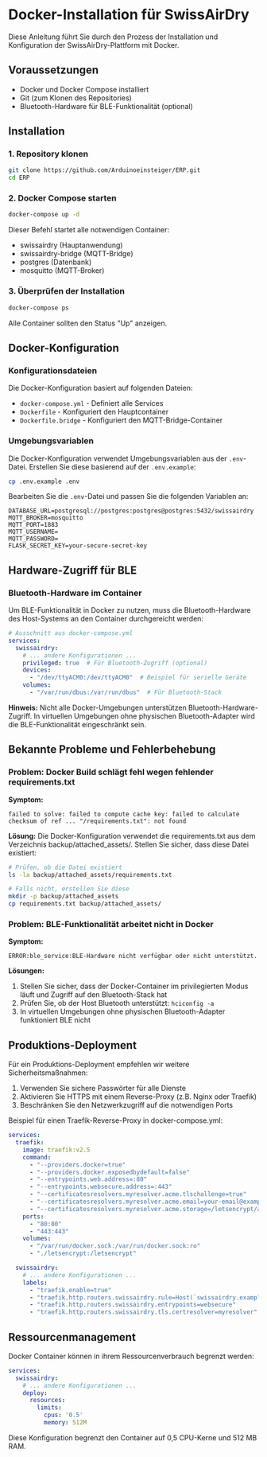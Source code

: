 # Docker-Installation für SwissAirDry

Diese Anleitung führt Sie durch den Prozess der Installation und Konfiguration der SwissAirDry-Plattform mit Docker.

## Voraussetzungen

- Docker und Docker Compose installiert
- Git (zum Klonen des Repositories)
- Bluetooth-Hardware für BLE-Funktionalität (optional)

## Installation

### 1. Repository klonen

```bash
git clone https://github.com/Arduinoeinsteiger/ERP.git
cd ERP
```

### 2. Docker Compose starten

```bash
docker-compose up -d
```

Dieser Befehl startet alle notwendigen Container:
- swissairdry (Hauptanwendung)
- swissairdry-bridge (MQTT-Bridge)
- postgres (Datenbank)
- mosquitto (MQTT-Broker)

### 3. Überprüfen der Installation

```bash
docker-compose ps
```

Alle Container sollten den Status "Up" anzeigen.

## Docker-Konfiguration

### Konfigurationsdateien

Die Docker-Konfiguration basiert auf folgenden Dateien:
- `docker-compose.yml` - Definiert alle Services
- `Dockerfile` - Konfiguriert den Hauptcontainer
- `Dockerfile.bridge` - Konfiguriert den MQTT-Bridge-Container

### Umgebungsvariablen

Die Docker-Konfiguration verwendet Umgebungsvariablen aus der `.env`-Datei. Erstellen Sie diese basierend auf der `.env.example`:

```bash
cp .env.example .env
```

Bearbeiten Sie die `.env`-Datei und passen Sie die folgenden Variablen an:

```
DATABASE_URL=postgresql://postgres:postgres@postgres:5432/swissairdry
MQTT_BROKER=mosquitto
MQTT_PORT=1883
MQTT_USERNAME=
MQTT_PASSWORD=
FLASK_SECRET_KEY=your-secure-secret-key
```

## Hardware-Zugriff für BLE

### Bluetooth-Hardware im Container

Um BLE-Funktionalität in Docker zu nutzen, muss die Bluetooth-Hardware des Host-Systems an den Container durchgereicht werden:

```yaml
# Ausschnitt aus docker-compose.yml
services:
  swissairdry:
    # ... andere Konfigurationen ...
    privileged: true  # Für Bluetooth-Zugriff (optional)
    devices:
      - "/dev/ttyACM0:/dev/ttyACM0"  # Beispiel für serielle Geräte
    volumes:
      - "/var/run/dbus:/var/run/dbus"  # Für Bluetooth-Stack
```

**Hinweis:** Nicht alle Docker-Umgebungen unterstützen Bluetooth-Hardware-Zugriff. In virtuellen Umgebungen ohne physischen Bluetooth-Adapter wird die BLE-Funktionalität eingeschränkt sein.

## Bekannte Probleme und Fehlerbehebung

### Problem: Docker Build schlägt fehl wegen fehlender requirements.txt

**Symptom:** 
```
failed to solve: failed to compute cache key: failed to calculate checksum of ref ... "/requirements.txt": not found
```

**Lösung:** 
Die Docker-Konfiguration verwendet die requirements.txt aus dem Verzeichnis backup/attached_assets/. Stellen Sie sicher, dass diese Datei existiert:

```bash
# Prüfen, ob die Datei existiert
ls -la backup/attached_assets/requirements.txt

# Falls nicht, erstellen Sie diese
mkdir -p backup/attached_assets
cp requirements.txt backup/attached_assets/
```

### Problem: BLE-Funktionalität arbeitet nicht in Docker

**Symptom:**
```
ERROR:ble_service:BLE-Hardware nicht verfügbar oder nicht unterstützt.
```

**Lösungen:**
1. Stellen Sie sicher, dass der Docker-Container im privilegierten Modus läuft und Zugriff auf den Bluetooth-Stack hat
2. Prüfen Sie, ob der Host Bluetooth unterstützt: `hciconfig -a`
3. In virtuellen Umgebungen ohne physischen Bluetooth-Adapter funktioniert BLE nicht

## Produktions-Deployment

Für ein Produktions-Deployment empfehlen wir weitere Sicherheitsmaßnahmen:

1. Verwenden Sie sichere Passwörter für alle Dienste
2. Aktivieren Sie HTTPS mit einem Reverse-Proxy (z.B. Nginx oder Traefik)
3. Beschränken Sie den Netzwerkzugriff auf die notwendigen Ports

Beispiel für einen Traefik-Reverse-Proxy in docker-compose.yml:

```yaml
services:
  traefik:
    image: traefik:v2.5
    command:
      - "--providers.docker=true"
      - "--providers.docker.exposedbydefault=false"
      - "--entrypoints.web.address=:80"
      - "--entrypoints.websecure.address=:443"
      - "--certificatesresolvers.myresolver.acme.tlschallenge=true"
      - "--certificatesresolvers.myresolver.acme.email=your-email@example.com"
      - "--certificatesresolvers.myresolver.acme.storage=/letsencrypt/acme.json"
    ports:
      - "80:80"
      - "443:443"
    volumes:
      - "/var/run/docker.sock:/var/run/docker.sock:ro"
      - "./letsencrypt:/letsencrypt"

  swissairdry:
    # ... andere Konfigurationen ...
    labels:
      - "traefik.enable=true"
      - "traefik.http.routers.swissairdry.rule=Host(`swissairdry.example.com`)"
      - "traefik.http.routers.swissairdry.entrypoints=websecure"
      - "traefik.http.routers.swissairdry.tls.certresolver=myresolver"
```

## Ressourcenmanagement

Docker Container können in ihrem Ressourcenverbrauch begrenzt werden:

```yaml
services:
  swissairdry:
    # ... andere Konfigurationen ...
    deploy:
      resources:
        limits:
          cpus: '0.5'
          memory: 512M
```

Diese Konfiguration begrenzt den Container auf 0,5 CPU-Kerne und 512 MB RAM.